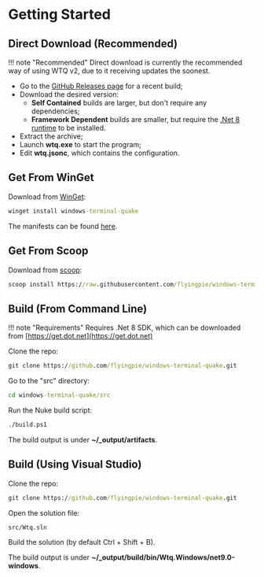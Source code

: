 # Getting Started

## Direct Download (Recommended)

!!! note "Recommended"
	Direct download is currently the recommended way of using WTQ v2, due to it receiving updates the soonest.

- Go to the [GitHub Releases page](https://github.com/flyingpie/windows-terminal-quake/releases) for a recent build;
- Download the desired version:
	- **Self Contained** builds are larger, but don't require any dependencies;
	- **Framework Dependent** builds are smaller, but require the [.Net 8 runtime](https://get.dot.net) to be installed.
- Extract the archive;
- Launch **wtq.exe** to start the program;
- Edit **wtq.jsonc**, which contains the configuration.

## Get From WinGet

Download from [WinGet](https://learn.microsoft.com/en-us/windows/package-manager/):

```cmd
winget install windows-terminal-quake
```

The manifests can be found [here](https://github.com/microsoft/winget-pkgs/tree/master/manifests/f/flyingpie/windows-terminal-quake).

## Get From Scoop

Download from [scoop](https://scoop.sh/):

```cmd
scoop install https://raw.githubusercontent.com/flyingpie/windows-terminal-quake/master/scoop/wtq-latest.json
```

## Build (From Command Line)

!!! note "Requirements"
	Requires .Net 8 SDK, which can be downloaded from [https://get.dot.net](https://get.dot.net)

Clone the repo:

```cmd
git clone https://github.com/flyingpie/windows-terminal-quake.git
```

Go to the "src" directory:
```cmd
cd windows-terminal-quake/src
```

Run the Nuke build script:
```cmd
./build.ps1
```

The build output is under **~/_output/artifacts**.

## Build (Using Visual Studio)

Clone the repo:

```cmd
git clone https://github.com/flyingpie/windows-terminal-quake.git
```

Open the solution file:

```cmd
src/Wtq.sln
```

Build the solution (by default Ctrl + Shift + B).

The build output is under **~/_output/build/bin/Wtq.Windows/net9.0-windows**.

